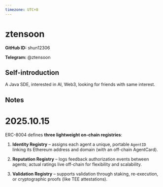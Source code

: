 ```yaml
---
timezone: UTC+8
---
```


# ztensoon

**GitHub ID:** shun12306

**Telegram:** @ztensoon

## Self-introduction

A Java SDE, interested in AI, Web3, looking for friends with same interest.

## Notes
<!-- Content_START -->
# 2025.10.15
<!-- DAILY_CHECKIN_2025-10-15_START -->
ERC-8004 defines **three lightweight on-chain registries**:

1.  **Identity Registry** – assigns each agent a unique, portable `AgentID` linking its Ethereum address and domain (with an off-chain AgentCard).
    
2.  **Reputation Registry** – logs feedback authorization events between agents; actual ratings live off-chain for flexibility and scalability.
    
3.  **Validation Registry** – supports validation through staking, re-execution, or cryptographic proofs (like TEE attestations).
<!-- DAILY_CHECKIN_2025-10-15_END -->
<!-- Content_END -->
